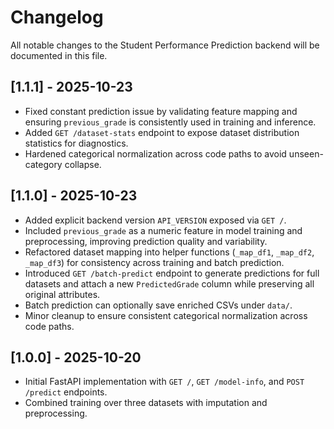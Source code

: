 # Changelog

All notable changes to the Student Performance Prediction backend will be documented in this file.

## [1.1.1] - 2025-10-23
- Fixed constant prediction issue by validating feature mapping and ensuring `previous_grade` is consistently used in training and inference.
- Added `GET /dataset-stats` endpoint to expose dataset distribution statistics for diagnostics.
- Hardened categorical normalization across code paths to avoid unseen-category collapse.

## [1.1.0] - 2025-10-23
- Added explicit backend version `API_VERSION` exposed via `GET /`.
- Included `previous_grade` as a numeric feature in model training and preprocessing, improving prediction quality and variability.
- Refactored dataset mapping into helper functions (`_map_df1`, `_map_df2`, `_map_df3`) for consistency across training and batch prediction.
- Introduced `GET /batch-predict` endpoint to generate predictions for full datasets and attach a new `PredictedGrade` column while preserving all original attributes.
- Batch prediction can optionally save enriched CSVs under `data/`.
- Minor cleanup to ensure consistent categorical normalization across code paths.

## [1.0.0] - 2025-10-20
- Initial FastAPI implementation with `GET /`, `GET /model-info`, and `POST /predict` endpoints.
- Combined training over three datasets with imputation and preprocessing.